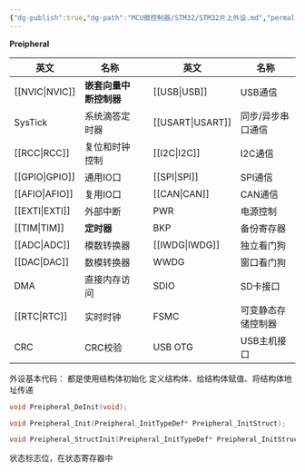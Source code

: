 ```yaml
---
{"dg-publish":true,"dg-path":"MCU微控制器/STM32/STM32片上外设.md","permalink":"/MCU微控制器/STM32/STM32片上外设/","dgPassFrontmatter":true,"noteIcon":"","created":"2024-07-22T07:55:45.554+08:00","updated":"2024-07-28T21:26:38.857+08:00"}
---
```


**Preipheral**

| 英文             | 名称            |     | 英文               | 名称        |
| -------------- | ------------- | --- | ---------------- | --------- |
| [[NVIC\|NVIC]] | **嵌套向量中断控制器** |     | [[USB\|USB]]     | USB通信     |
| SysTick        | 系统滴答定时器       |     | [[USART\|USART]] | 同步/异步串口通信 |
| [[RCC\|RCC]]   | 复位和时钟控制       |     | [[I2C\|I2C]]     | I2C通信     |
| [[GPIO\|GPIO]] | 通用IO口         |     | [[SPI\|SPI]]     | SPI通信     |
| [[AFIO\|AFIO]] | 复用IO口         |     | [[CAN\|CAN]]     | CAN通信     |
| [[EXTI\|EXTI]] | 外部中断          |     | PWR              | 电源控制      |
| [[TIM\|TIM]]   | **定时器**       |     | BKP              | 备份寄存器     |
| [[ADC\|ADC]]   | 模数转换器         |     | [[IWDG\|IWDG]]   | 独立看门狗     |
| [[DAC\|DAC]]   | 数模转换器         |     | WWDG             | 窗口看门狗     |
| DMA            | 直接内存访问        |     | SDIO             | SD卡接口     |
| [[RTC\|RTC]]   | 实时时钟          |     | FSMC             | 可变静态存储控制器 |
| CRC            | CRC校验         |     | USB OTG          | USB主机接口   |

外设基本代码：
都是使用结构体初始化
定义结构体、给结构体赋值、将结构体地址传递

```C
void Preipheral_DeInit(void);

void Preipheral_Init(Preipheral_InitTypeDef* Preipheral_InitStruct);

void Preipheral_StructInit(Preipheral_InitTypeDef* Preipheral_InitStruct);
```

状态标志位，在状态寄存器中


